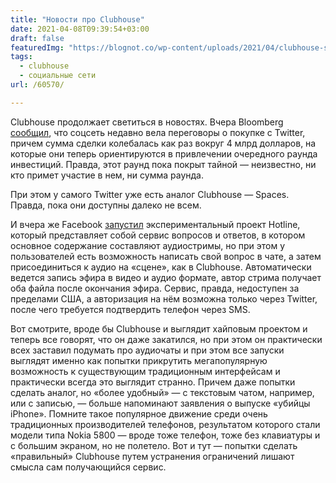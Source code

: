 ```yaml
---
title: "Новости про Clubhouse"
date: 2021-04-08T09:39:54+03:00
draft: false
featuredImg: "https://blognot.co/wp-content/uploads/2021/04/clubhouse-stock.d2877882662a4c88a925168cbf836693.jpg"
tags:
  - clubhouse
  - социальные сети
url: /60570/

---
```

 Clubhouse продолжает светиться в новостях. Вчера Bloomberg [сообщил](https://www.bloomberg.com/news/articles/2021-04-07/twitter-is-said-to-have-discussed-4-billion-clubhouse-takeover?srnd=technology-vp), что соцсеть недавно вела переговоры о покупке с Twitter, причем сумма сделки колебалась как раз вокруг 4 млрд долларов, на которые они теперь ориентируются в привлечении очередного раунда инвестиций. Правда, этот раунд пока покрыт тайной — неизвестно, ни кто примет участие в нем, ни сумма раунда.

При этом у самого Twitter уже есть аналог Clubhouse — Spaces. Правда, пока они доступны далеко не всем. 

И вчера же Facebook [запустил](https://techcrunch.com/2021/04/07/facebook-tests-hotline-a-qa-product-thats-a-mashup-of-clubhouse-and-instagram-live/) экспериментальный проект Hotline, который представляет собой сервис вопросов и ответов, в котором основное содержание составляют аудиостримы, но при этом у пользователей есть возможность написать свой вопрос в чате, а затем присоединиться к аудио на «сцене», как в Clubhouse. Автоматически ведется запись эфира в видео и аудио формате, автор стрима получает оба файла после окончания эфира. Сервис, правда, недоступен за пределами США, а авторизация на нём возможна только через Twitter, после чего требуется подтвердить телефон через SMS.

Вот смотрите, вроде бы Clubhouse и выглядит хайповым проектом и теперь все говорят, что он даже закатился, но при этом он практически всех заставил подумать про аудиочаты и при этом все запуски выглядят именно как попытки прикрутить мегапопулярную возможность к существующим традиционным интерфейсам и практически всегда это выглядит странно. Причем даже попытки сделать аналог, но «более удобный» — с текстовым чатом, например, или с записью, — больше напоминают заявления о выпуске «убийцы iPhone». Помните такое популярное движение среди очень традиционных производителей телефонов, результатом которого стали модели типа Nokia 5800 — вроде тоже телефон, тоже без клавиатуры и с большим экраном, но не полетело. Вот и тут — попытки сделать «правильный» Clubhouse путем устранения ограничений лишают смысла сам получающийся сервис.